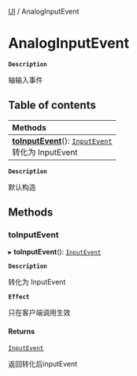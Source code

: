[UI](../modules/UI.UI.md) / AnalogInputEvent

# AnalogInputEvent <Badge type="tip" text="Class" />

**`Description`**

轴输入事件

## Table of contents

| Methods |
| :-----|
| **[toInputEvent](UI.UI.AnalogInputEvent.md#toinputevent)**(): [`InputEvent`](UI.UI.InputEvent.md) <br> 转化为 InputEvent|

**`Description`**

默认构造

## Methods

### toInputEvent

▸ **toInputEvent**(): [`InputEvent`](UI.UI.InputEvent.md)

**`Description`**

转化为 InputEvent

**`Effect`**

只在客户端调用生效

#### Returns

[`InputEvent`](UI.UI.InputEvent.md)

返回转化后inputEvent
